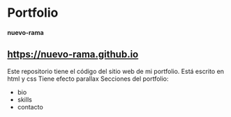 # Portfolio

#### nuevo-rama

##  https://nuevo-rama.github.io

Este repositorio tiene el código del sitio web de mi portfolio.
Está escrito en html y css
Tiene efecto parallax
Secciones del portfolio:

- bio
- skills
- contacto



